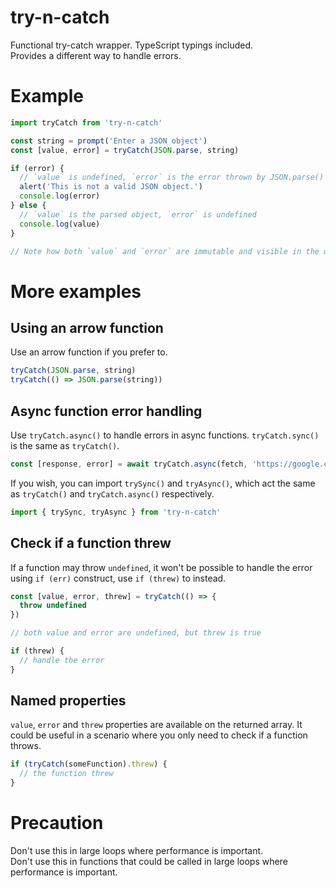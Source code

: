 # try-n-catch
Functional try-catch wrapper. TypeScript typings included.  
Provides a different way to handle errors.

# Example
```js
import tryCatch from 'try-n-catch'

const string = prompt('Enter a JSON object')
const [value, error] = tryCatch(JSON.parse, string)

if (error) {
  // `value` is undefined, `error` is the error thrown by JSON.parse()
  alert('This is not a valid JSON object.')
  console.log(error)
} else {
  // `value` is the parsed object, `error` is undefined
  console.log(value)
}

// Note how both `value` and `error` are immutable and visible in the outer scope.
```

# More examples
## Using an arrow function
Use an arrow function if you prefer to.
```js
tryCatch(JSON.parse, string)
tryCatch(() => JSON.parse(string))
```

## Async function error handling
Use `tryCatch.async()` to handle errors in async functions.  `tryCatch.sync()` is the same as `tryCatch()`.
```js
const [response, error] = await tryCatch.async(fetch, 'https://google.com')
```
If you wish, you can import `trySync()` and `tryAsync()`, which act the same as `tryCatch()` and `tryCatch.async()` respectively.
```js
import { trySync, tryAsync } from 'try-n-catch'
```

## Check if a function threw
If a function may throw `undefined`, it won't be possible to handle the error using `if (err)` construct, use `if (threw)` to instead.
```js
const [value, error, threw] = tryCatch(() => {
  throw undefined
})

// both value and error are undefined, but threw is true

if (threw) {
  // handle the error
}
```

## Named properties
`value`, `error` and `threw` properties are available on the returned array. It could be useful in a scenario where you only need to check if a function throws.
```js
if (tryCatch(someFunction).threw) {
  // the function threw
}
```

# Precaution
Don't use this in large loops where performance is important.  
Don't use this in functions that could be called in large loops where performance is important.
